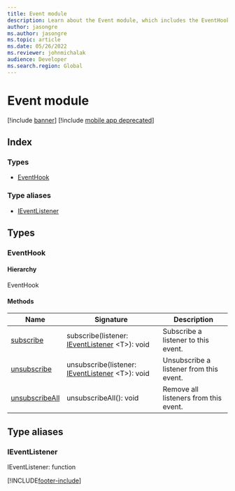 ```yaml
---
title: Event module
description: Learn about the Event module, which includes the EventHook type, the IEventListener type alias, and various methods.
author: jasongre
ms.author: jasongre
ms.topic: article
ms.date: 05/26/2022
ms.reviewer: johnmichalak
audience: Developer
ms.search.region: Global
---
```


# Event module

[!include [banner](../../../../includes/banner.md)]
[!include [mobile app deprecated](../../../../includes/mobile-app-deprecation-banner.md)]

## Index

### Types

* [EventHook](../interfaces/event-ievent-ieventhook.md)

### Type aliases

* [IEventListener](event-ievent.md#ieventlistener)

## Types


### EventHook

#### Hierarchy

EventHook <br>

#### Methods

| Name | Signature | Description |
| ---- | --------- | ----------- |
| [subscribe](../interfaces/event-ievent-ieventhook.md#subscribe) |subscribe(listener: [IEventListener](event-ievent.md#ieventlistener) &lt;T&gt;): void|Subscribe a listener to this event.<br>  |
| [unsubscribe](../interfaces/event-ievent-ieventhook.md#unsubscribe) |unsubscribe(listener: [IEventListener](event-ievent.md#ieventlistener) &lt;T&gt;): void|Unsubscribe a listener from this event.<br>  |
| [unsubscribeAll](../interfaces/event-ievent-ieventhook.md#unsubscribeall) |unsubscribeAll(): void|Remove all listeners from this event.<br>  |

## Type aliases


### IEventListener
IEventListener: function






[!INCLUDE[footer-include](../../../../../../includes/footer-banner.md)]
